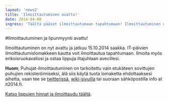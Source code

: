```yaml
---
layout: 'news2'
title: 'Ilmoittautuminen avattu!'
date: 2014-04-08
ingress: 'Täältä pääset ilmoittautumaan tapahtumaan! Ilmoittautuminen on nyt avattu ja jatkuu 15.10.2014 saakka. IT-päivien ilmoittautumislomakkeen kautta voit ilmoittautua tapahtumaan. Ilmoita myös erikoisruokavaliosi ja ostaa lippuja iltajuhlaan avecillesi.'
---
```

#Ilmoittautuminen ja lipunmyynti avattu!

Ilmoittautuminen on nyt avattu ja jatkuu 15.10.2014 saakka. IT-päivien ilmoittautumislomakkeen kautta voit ilmoittautua tapahtumaan. Ilmoita myös erikoisruokavaliosi ja ostaa lippuja iltajuhlaan avecillesi.

**Huom**; Puhujat-ilmoittautuminen on tarkoitettu vain etukäteen sovittujen puhujien rekisteröimiseksi, älä siis käytä tuota lomaketta ehdottaaksesi aihetta, vaan tee se [twitterissä](https://twitter.com/itp2014), [wiki-sivuilla](https://wiki.helsinki.fi/display/IT2014) tai suoraan sähköpostilla info at it2014.fi. 

[Katso lippujen hinnat ja ilmoittaudu täältä](http://it2014.fi/ilmoittaudu.html).
